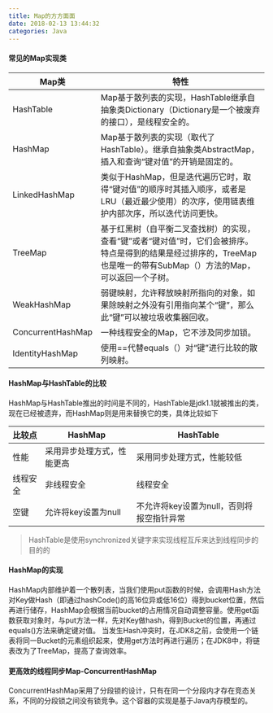 ```yaml
---
title: Map的方方面面
date: 2018-02-13 13:44:32
categories: Java
---
```


#### 常见的Map实现类

Map类 | 特性
--- |  ---
HashTable | Map基于散列表的实现，HashTable继承自抽象类Dictionary（Dictionary是一个被废弃的接口），是线程安全的。
HashMap | Map基于散列表的实现（取代了HashTable）。继承自抽象类AbstractMap，插入和查询“键对值”的开销是固定的。
LinkedHashMap | 类似于HashMap，但是迭代遍历它时，取得“键对值”的顺序时其插入顺序，或者是LRU（最近最少使用）的次序，使用链表维护内部次序，所以迭代访问更快。
TreeMap | 基于红黑树（自平衡二叉查找树）的实现，查看“键”或者“键对值”时，它们会被排序。特点是得到的结果是经过排序的，TreeMap也是唯一的带有SubMap（）方法的Map，可以返回一个子树。
WeakHashMap | 弱键映射，允许释放映射所指向的对象，如果除映射之外没有引用指向某个“键”，那么此“键”可以被垃圾收集器回收。
ConcurrentHashMap | 一种线程安全的Map，它不涉及同步加锁。
IdentityHashMap | 使用==代替equals（）对“键”进行比较的散列映射。

#### HashMap与HashTable的比较

HashMap与HashTable推出的时间是不同的，HashTable是jdk1.1就被推出的类，现在已经被遗弃，而HashMap则是用来替换它的类，具体比较如下

比较点 | HashMap | HashTable
--- | ---| ---
性能 | 采用异步处理方式，性能更高 | 采用同步处理方式，性能较低
线程安全 | 非线程安全 | 线程安全
空键 | 允许将key设置为null | 不允许将key设置为null，否则将报空指针异常

> HashTable是使用synchronized关键字来实现线程互斥来达到线程同步的目的的

#### HashMap的实现

HashMap内部维护着一个散列表，当我们使用put函数的时候，会调用Hash方法对Key做Hash（即通过hashCode()的高16位异或低16位）得到bucket位置，然后再进行储存，HashMap会根据当前bucket的占用情况自动调整容量。使用get函数获取对象时，与put方法一样，先对Key做hash，得到Bucket的位置，再通过equals()方法来确定键对值。
当发生Hash冲突时，在JDK8之前，会使用一个链表将同一Bucket的元素组织起来，使用get方法时再进行遍历；在JDK8中，将链表改为了TreeMap，提高了查询效率。

#### 更高效的线程同步Map-ConcurrentHashMap

ConcurrentHashMap采用了分段锁的设计，只有在同一个分段内才存在竞态关系，不同的分段锁之间没有锁竞争。这个容器的实现是基于Java内存模型的。



